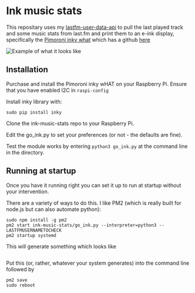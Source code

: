 # Ink music stats

This repositary uses my [lastfm-user-data-api](https://github.com/hankhank10/lastfm-user-data-api) to pull the last played track and some music stats from last.fm and print them to an e-ink display, specifically the [Pimoroni inky what](https://shop.pimoroni.com/products/inky-what?variant=21214020436051) which has a github [here](https://github.com/pimoroni/inky)

![Example of what it looks like](https://user-images.githubusercontent.com/25515609/84536452-c6bd3b80-ace5-11ea-82b6-4c9f22ed3a6a.jpg)

## Installation

Purchase and install the Pimoroni inky wHAT on your Raspberry Pi.  Ensure that you have enabled I2C in ```raspi-config```

Install inky library with:

``` sudo pip install inky ```

Clone the ink-music-stats repo to your Raspberry Pi.

Edit the go_ink.py to set your preferences (or not - the defaults are fine).

Test the module works by entering ``` python3 go_ink.py ``` at the command line in the directory.

## Running at startup

Once you have it running right you can set it up to run at startup without your intervention.

There are a variety of ways to do this.  I like PM2 (which is really built for node.js but can also automate python):

``` sudo apt install npm
sudo npm install -g pm2
pm2 start ink-music-stats/go_ink.py --interpreter=python3 -- LASTFMUSERNAMETOCHECK
pm2 startup systemd
```

This will generate something which looks like
```sudo env PATH=$PATH:/usr/bin /usr/local/lib/node_modules/pm2/bin/pm2 startup systemd -u pi --hp /home/pi
```

Put this (or, rather, whatever your system generates) into the command line followed by

```
pm2 save
sudo reboot
```


